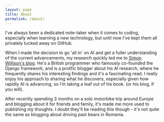 ```yaml
---
layout: page
title: About
permalink: /about/
---
```


<p>I've always been a dedicated note-taker when it comes to coding, especially when learning a new technology, but until now I've kept them all privately tucked away on GitHub.</p>

<p>When I made the decision to go 'all in' on AI and get a fuller understanding of the current advancements, my research quickly led me to <a target="_blank" href="https://simonwillison.com">Simon Willison's blog</a>. He's a British programmer who famously co-founded the Django framework, and is a prolific blogger about his AI research, where he frequently shares his interesting findings and it's a fascinating read. I really enjoy his approach to sharing what he discovers, especially given how rapidly AI is advancing, so I’m taking a leaf out of his book. (or his blog, if you will).</p>

<p>After recently spending 3 months on a solo motorbike trip around Europe and blogging about it for friends and family, it's made me more used to publishing my thoughts. I doubt they'll be reading this though - it's not quite the same as blogging about driving past bears in Romania.</p>



